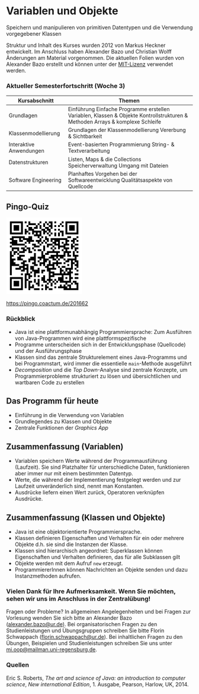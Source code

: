 # Variablen und Objekte

<span class="subtitle">Speichern und manipulieren von primitiven Datentypen und die Verwendung vorgegebener Klassen</span>

<span class="blocktext">Struktur und Inhalt des Kurses wurden 2012 von Markus Heckner entwickelt. Im Anschluss haben Alexander Bazo und Christian Wolff Änderungen am Material vorgenommen. Die aktuellen Folien wurden von Alexander Bazo erstellt und können unter der [MIT-Lizenz](https://raw.githubusercontent.com/OOP-Regensburg/OOP-Folien/master/LICENSE) verwendet werden.</span>

>>>

### Aktueller Semesterfortschritt (Woche 3)

<table class="lecture-plan">
<thead>
<tr>
<th>Kursabschnitt</th>
<th>Themen</th>
</tr>
</thead>
<tbody>
<tr>
<td>Grundlagen</td>
<td>
<span class="done">Einführung</span>
<span class="done">Einfache Programme erstellen</span>
<span class="current">Variablen, Klassen &amp; Objekte</span>
<span>Kontrollstrukturen &amp; Methoden</span>
<span>Arrays &amp; komplexe Schleife</span></td>
</tr>
<tr>
<td>Klassenmodellierung</td>
<td>
<span>Grundlagen der Klassenmodellierung</span>
<span>Vererbung &amp; Sichtbarkeit</span>
</tr>
<tr>
<td>Interaktive Anwendungen</td>
<td>
<span>Event-basierten Programmierung</span>
<span>String- &amp; Textverarbeitung</span>
</tr>
<tr>
<td>Datenstrukturen</td>
<td>
<span>Listen, Maps &amp; die Collections</span>
<span>Speicherverwaltung</span>
<span>Umgang mit Dateien</span>
</tr>
<tr>
<td>Software Engineering</td>
<td>
<span>Planhaftes Vorgehen bei der Softwareentwicklung</span>
<span>Qualitätsaspekte von Quellcode</span>
</tr>
</tbody>
</table>

>>>

## Pingo-Quiz

![large-image](slides/images/pingo-2019-10-22.png)

https://pingo.coactum.de/201662

>>>

### Rückblick

- Java ist eine plattformunabhängig Programmiersprache: Zum Ausführen von Java-Programmen wird eine plattformspezifische
- Programme unterscheiden sich in der Entwicklungsphase (Quellcode) und der Ausführungsphase
- Klassen sind das zentrale Strukturelement eines Java-Programms und bei Programmstart, wird immer die essentielle `main`-Methode ausgeführt
- *Decomposition* und die *Top Down*-Analyse sind zentrale Konzepte, um Programmierprobleme strukturiert zu lösen und übersichtlichen und wartbaren Code zu erstellen

>>>

## Das Programm für heute

- Einführung in die Verwendung von Variablen
- Grundlegendes zu Klassen und Objekte
- Zentrale Funktionen der *Graphics App*

>>>

## Zusammenfassung (Variablen)

- Variablen speichern Werte während der Programmausführung (Laufzeit). Sie sind Platzhalter für unterschiedliche Daten, funktionieren aber immer nur mit einem bestimmten Datentyp.
- Werte, die während der Implementierung festgelegt werden und zur Laufzeit unveränderlich sind, nennt man Konstanten.
- Ausdrücke liefern einen Wert zurück, Operatoren verknüpfen Ausdrücke.

>>>

## Zusammenfassung (Klassen und Objekte)

- Java ist eine objektorientierte Programmiersprache.
- Klassen definieren Eigenschaften und Verhalten für ein oder mehrere Objekte d.h. sie sind die Instanzen der Klasse.
- Klassen sind hierarchisch angeordnet: Superklassen können Eigenschaften und Verhalten definieren, das für alle Subklassen gilt
- Objekte werden mit dem Aufruf `new` erzeugt.
- ProgrammiererInnen können Nachrichten an Objekte senden und dazu Instanzmethoden aufrufen.

>>>

### Vielen Dank für Ihre Aufmerksamkeit. Wenn Sie möchten, sehen wir uns im Anschluss in der Zentralübung!

<span class="blocktext">Fragen oder Probleme? In allgemeinen Angelegenheiten und bei Fragen zur Vorlesung wenden Sie sich bitte an Alexander Bazo (alexander.bazo@ur.de). Bei organisatorischen Fragen zu den Studienleistungen und Übungsgruppen schreiben Sie bitte Florin Schwappach (florin.schwappach@ur.de). Bei inhaltlichen Fragen zu den Übungen, Beispielen und Studienleistungen schreiben Sie uns unter mi.oop@mailman.uni-regensburg.de.</span>

>>>

### Quellen

<span class="sources">Eric S. Roberts, *The art and science of Java: an introduction to computer science*, *New international Edition*, 1. Ausgabe, Pearson, Harlow, UK, 2014.
</span>